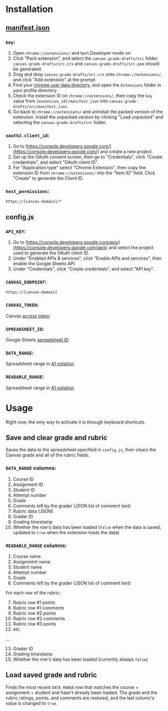 # Installation

## [manifest.json](src/manifest.json)

### `key`:
1. Open `chrome://extensions/` and turn Developer mode on
2. Click "Pack extension", and select the `canvas-grade-drafts/src` folder.  `canvas-grade-drafts/src.crx` and `canvas-grade-drafts/src.pem` should be generated.
3. Drag and drop `canvas-grade-drafts/src.crx` onto `chrome://extensions/`, and click "Add extension" at the prompt.
4. Find your [chrome user data directory](https://chromium.googlesource.com/chromium/src/+/master/docs/user_data_dir.md), and open the `Extensions` folder in your profile directory.
5. Check the extension ID on `chrome://extensions/`, then copy the `key` value from `[extension_id]/manifest.json` into `canvas-grade-drafts/src/manifest.json`.
6. Go back to `chrome://extensions/` and uninstall the packed version of the extension.  Install the unpacked version by clicking "Load unpacked" and selecting the `canvas-grade-drafts/src` folder.

### `oauth2.client_id`:
1. Go to [https://console.developers.google.com/](https://console.developers.google.com/) and create a new project.
2. Set up the OAuth consent screen, then go to "Credentials", click "Create credentials", and select "OAuth client ID".
3. For "Application type" select "Chrome Extension", then copy the extension ID from `chrome://extensions/` into the "Item ID" field.  Click "Create" to generate the Client ID.

### `host_permissions`:
```
https://[canvas-domain]/*
```

## config.js

### `API_KEY`:
1. Go to [https://console.developers.google.com/apis](https://console.developers.google.com/apis) and select the project used to generate the OAuth client ID.
2. Under "Enabled APIs & services", click "Enable APIs and services", then enable the Google Sheets API.
3. Under "Credentials", click "Create credentials", and select "API key".

### `CANVAS_ENDPOINT`:
```
https://[canvas-domain]
```

### `CANVAS_TOKEN`:
Canvas [access token](https://canvas.instructure.com/doc/api/file.oauth.html#manual-token-generation)

### `SPREADSHEET_ID`:
Google Sheets [spreadsheet ID](https://developers.google.com/sheets/api/guides/concepts#spreadsheet)

### `DATA_RANGE`:
Spreadsheet range in [A1 notation](https://developers.google.com/sheets/api/guides/concepts#cell)

### `READABLE_RANGE`:
Spreadsheet range in [A1 notation](https://developers.google.com/sheets/api/guides/concepts#cell)

# Usage

Right now, the only way to activate it is through keyboard shortcuts.

## Save and clear grade and rubric

Saves the data to the spreadsheet specified in `config.js`, then clears the Canvas grade and all of the rubric fields.

### `DATA_RANGE` columns:

1. Course ID
2. Assignment ID
3. Student ID
4. Attempt number
5. Grade
6. Comments left by the grader (JSON list of comment text)
7. Rubric data (JSON)
8. Grader ID
9. Grading timestamp
10. Whether the row's data has been loaded (`false` when the data is saved; updated to `true` when the extension loads the data)

### `READABLE_RANGE` columns:

1. Course name
2. Assignment name
3. Student name
4. Attempt number
5. Grade
6. Comments left by the grader (JSON list of comment text)

For each row of the rubric:

7. Rubric row #1 points
8. Rubric row #1 comments
9. Rubric row #2 points
10. Rubric row #2 comments
11. Rubric row #3 points
12. etc. 

...

13. Grader ID
14. Grading timestamp
15. Whether the row's data has been loaded (currently always `false`)

## Load saved grade and rubric

Finds the most recent `DATA_RANGE` row that matches the course + assignment + student and hasn't already been loaded.  The grade and the rubric ratings, points, and comments are restored, and the last column's value is changed to `true`. 
